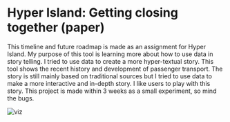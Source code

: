 # Hyper Island: Getting closing together (paper)
This timeline and future roadmap is made as an assignment for Hyper Island. My purpose of this tool is learning more about how to use data in story telling. I tried to use data to create a more hyper-textual story. This tool shows the recent history and development of passenger transport. The story is still mainly based on traditional sources but I tried to use data to make a more interactive and in-depth story. I like users to play with this story. This project is made within 3 weeks as a small experiment, so mind the bugs.

![viz](https://cloud.githubusercontent.com/assets/3438247/14259846/bc79f4d4-faa0-11e5-97c4-b981bef2fdc6.png)
